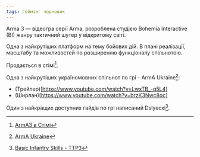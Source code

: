```yaml
---
tags: геймінг чорновик
---
```


Arma 3 — відеогра серії Arma, розроблена студією Bohemia Interactive (BI) жанру тактичний шутер у відкритому світі.

Одна з найкрутіших платформ на тему бойових дій. В плані реалізації, масштабу та можливостей по розширенню функціоналу спільнотою.

Продається в стімі[^1].

Одна з найкрутіших україномовних спільнот по грі - ArmA Ukraine[^2]:

- (Трейлер)[https://www.youtube.com/watch?v=LwxTB_-q5L4]
- (Ширлан)[https://www.youtube.com/watch?v=brzK3Nwc8qc]

Один з найкращих доступних гайдів по грі написаний Dslyecxi[^3].

[^1]: [ArmA3 в Стімі](https://store.steampowered.com/app/107410/Arma_3/)
[^2]: [ArmA Ukraine](https://discord.gg/DYA3dNS)
[^3]: [Basic Infantry Skills - TTP3](https://ttp3.dslyecxi.com/basic_infantry_skills/)
